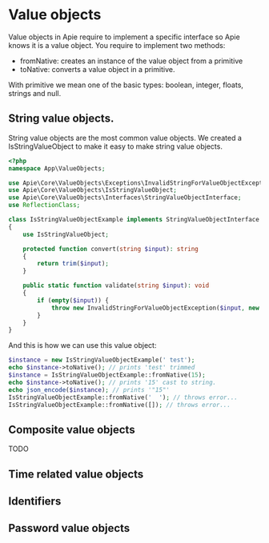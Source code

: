 # Value objects
Value objects in Apie require to implement a specific interface so Apie knows it is a value object. You require to implement two methods:

- fromNative: creates an instance of the value object from a primitive
- toNative: converts a value object in a primitive.

With primitive we mean one of the basic types: boolean, integer, floats, strings and null.

## String value objects.
String value objects are the most common value objects. We created a IsStringValueObject to make it easy
to make string value objects.

```php
<?php
namespace App\ValueObjects;

use Apie\Core\ValueObjects\Exceptions\InvalidStringForValueObjectException;
use Apie\Core\ValueObjects\IsStringValueObject;
use Apie\Core\ValueObjects\Interfaces\StringValueObjectInterface;
use ReflectionClass;

class IsStringValueObjectExample implements StringValueObjectInterface
{
    use IsStringValueObject;

    protected function convert(string $input): string
    {
        return trim($input);
    }

    public static function validate(string $input): void
    {
        if (empty($input)) {
            throw new InvalidStringForValueObjectException($input, new ReflectionClass(__CLASS__));
        }
    }
}

```

And this is how we can use this value object:
```php
$instance = new IsStringValueObjectExample(' test');
echo $instance->toNative(); // prints 'test' trimmed
$instance = IsStringValueObjectExample::fromNative(15);
echo $instance->toNative(); // prints '15' cast to string.
echo json_encode($instance); // prints '"15"'
IsStringValueObjectExample::fromNative('  '); // throws error...
IsStringValueObjectExample::fromNative([]); // throws error...
```

## Composite value objects
TODO

## Time related value objects

## Identifiers

## Password value objects